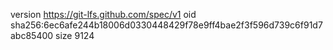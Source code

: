 version https://git-lfs.github.com/spec/v1
oid sha256:6ec6afe244b18006d0330448429f78e9ff4bae2f3f596d739c6f91d7abc85400
size 9124
